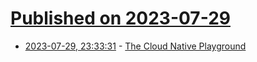# [Published on 2023-07-29](index.md)

* [2023-07-29, 23:33:31](https://lobste.rs/s/taupeb/cloud_native_playground) - [The Cloud Native Playground](https://play.meshery.io)
